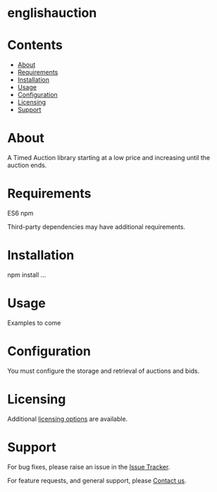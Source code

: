 
englishauction
==============

Contents
========

* [About](#about)
* [Requirements](#requirements)
* [Installation](#installation)
* [Usage](#usage)
* [Configuration](#configuration)
* [Licensing](#licensing)
* [Support](#support)

# About
A Timed Auction library starting at a low price and increasing until the auction ends.

# Requirements
ES6
npm


Third-party dependencies may have additional requirements.

# Installation
npm install ...


# Usage
Examples to come

# Configuration
You must configure the storage and retrieval of auctions and bids.

# Licensing
Additional [licensing options][licensing] are available.

# Support
For bug fixes, please raise an issue in the [Issue Tracker][bugs].

For feature requests, and general support, please [Contact us][contact].



[bugs]: https://github.com/mindpowered/english-auction-js/issues
[contact]: https://mindpowered.dev/support.html?ref=english-auction-js/
[docs]: https://mindpowered.github.io/english-auction-js/
[licensing]: https://mindpowered.dev/?ref=english-auction-js
